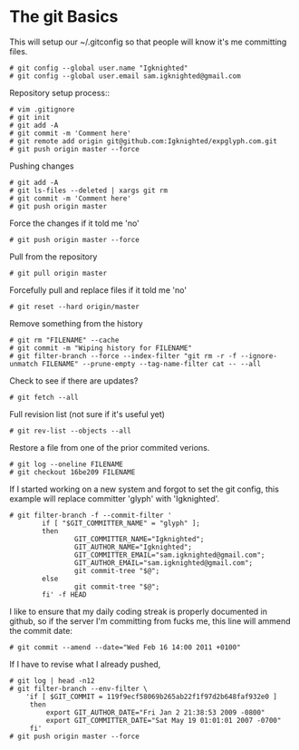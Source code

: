 The git Basics
==============


This will setup our ~/.gitconfig  so that people will know it's me committing files.
```
# git config --global user.name "Igknighted"
# git config --global user.email sam.igknighted@gmail.com
```

Repository setup process::
```
# vim .gitignore
# git init
# git add -A
# git commit -m 'Comment here'
# git remote add origin git@github.com:Igknighted/expglyph.com.git
# git push origin master --force
```

Pushing changes
```
# git add -A
# git ls-files --deleted | xargs git rm
# git commit -m 'Comment here'
# git push origin master
```

Force the changes if it told me 'no'
```
# git push origin master --force
```

Pull from the repository
```
# git pull origin master
```

Forcefully pull and replace files if it told me 'no'
```
# git reset --hard origin/master
```

Remove something from the history
```
# git rm "FILENAME" --cache
# git commit -m "Wiping history for FILENAME"
# git filter-branch --force --index-filter "git rm -r -f --ignore-unmatch FILENAME" --prune-empty --tag-name-filter cat -- --all
```

Check to see if there are updates?
```
# git fetch --all
```

Full revision list (not sure if it's useful yet)
```
# git rev-list --objects --all
```

Restore a file from one of the prior commited verions.
```
# git log --oneline FILENAME
# git checkout 16be209 FILENAME
```

If I started working on a new system and forgot to set the git config, this example will replace committer 'glyph' with 'Igknighted'.
```
# git filter-branch -f --commit-filter '
        if [ "$GIT_COMMITTER_NAME" = "glyph" ];
        then
                GIT_COMMITTER_NAME="Igknighted";
                GIT_AUTHOR_NAME="Igknighted";
                GIT_COMMITTER_EMAIL="sam.igknighted@gmail.com";
                GIT_AUTHOR_EMAIL="sam.igknighted@gmail.com";
                git commit-tree "$@";
        else
                git commit-tree "$@";
        fi' -f HEAD
```

I like to ensure that my daily coding streak is properly documented in github, so if the server I'm committing from fucks me, this line will ammend the commit date:
```
# git commit --amend --date="Wed Feb 16 14:00 2011 +0100"
```

If I have to revise what I already pushed,
```
# git log | head -n12
# git filter-branch --env-filter \
    'if [ $GIT_COMMIT = 119f9ecf58069b265ab22f1f97d2b648faf932e0 ]
     then
         export GIT_AUTHOR_DATE="Fri Jan 2 21:38:53 2009 -0800"
         export GIT_COMMITTER_DATE="Sat May 19 01:01:01 2007 -0700"
     fi'
# git push origin master --force
```
